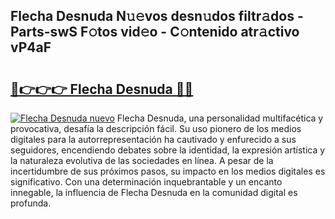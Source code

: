 ## Flecha Desnuda N𝚞𝚎vos desn𝚞dos filtr𝚊dos - Parts-swS F𝚘tos vid𝚎o - C𝚘ntenido atr𝚊ctivo vP4aF

# <h2><a href="http://mb0xpn5.tromn.icu/?c=Flecha+Desnuda">🔗👉👉👉 Flecha Desnuda 🔗🔗</a></h2>

[![Flecha Desnuda nuevo](https://i.imgur.com/pEAQMta.gif)](http://mb0xpn5.tromn.icu/?c=Flecha+Desnuda)
Flecha Desnuda, una personalidad multifacética y provocativa, desafía la descripción fácil. Su uso pionero de los medios digitales para la autorrepresentación ha cautivado y enfurecido a sus seguidores, encendiendo debates sobre la identidad, la expresión artística y la naturaleza evolutiva de las sociedades en línea. A pesar de la incertidumbre de sus próximos pasos, su impacto en los medios digitales es significativo. Con una determinación inquebrantable y un encanto innegable, la influencia de Flecha Desnuda en la comunidad digital es profunda.
